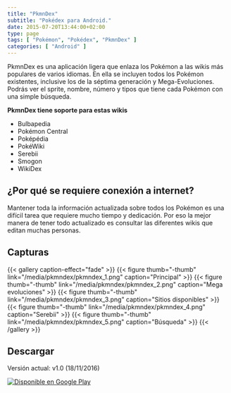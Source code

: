 ```yaml
---
title: "PkmnDex"
subtitle: "Pokédex para Android."
date: 2015-07-20T13:44:00+02:00
type: page
tags: [ "Pokémon", "Pokédex", "PkmnDex" ]
categories: [ "Android" ]
---
```

PkmnDex es una aplicación ligera que enlaza los Pokémon a las wikis más populares de varios idiomas.
En ella se incluyen todos los Pokémon existentes, inclusive los de la séptima generación y Mega-Evoluciones. Podrás ver el sprite, nombre, número y tipos que tiene cada Pokémon con una simple búsqueda.

<!--more-->

**PkmnDex tiene soporte para estas wikis**

* Bulbapedia
* Pokémon Central
* Poképédia
* PokéWiki
* Serebii
* Smogon
* WikiDex

## ¿Por qué se requiere conexión a internet?
Mantener toda la información actualizada sobre todos los Pokémon es una difícil tarea que requiere mucho tiempo y dedicación. Por eso la mejor manera de tener todo actualizado es consultar las diferentes wikis que editan muchas personas.

## Capturas
{{< gallery caption-effect="fade" >}}
  {{< figure thumb="-thumb" link="/media/pkmndex/pkmndex_1.png" caption="Principal" >}}
  {{< figure thumb="-thumb" link="/media/pkmndex/pkmndex_2.png" caption="Mega evoluciones" >}}
  {{< figure thumb="-thumb" link="/media/pkmndex/pkmndex_3.png" caption="Sitios disponibles" >}}
  {{< figure thumb="-thumb" link="/media/pkmndex/pkmndex_4.png" caption="Serebii" >}}
  {{< figure thumb="-thumb" link="/media/pkmndex/pkmndex_5.png" caption="Búsqueda" >}}
{{< /gallery >}}

## Descargar
Versión actual: v1.0 (18/11/2016)

[![Disponible en Google Play](https://play.google.com/intl/en_us/badges/images/badge_new.png)](https://play.google.com/store/apps/details?id=me.alvr.pokedex&utm_source=global_co&utm_medium=prtnr&utm_content=Mar2515&utm_campaign=PartBadge&pcampaignid=MKT-Other-global-all-co-prtnr-py-PartBadge-Mar2515-1)